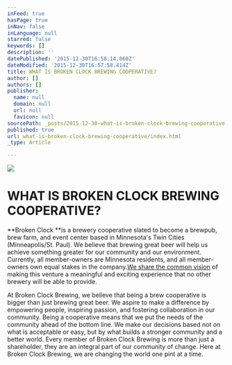 ```yaml
---
inFeed: true
hasPage: true
inNav: false
inLanguage: null
starred: false
keywords: []
description: ''
datePublished: '2015-12-30T16:58:14.060Z'
dateModified: '2015-12-30T16:57:58.414Z'
title: WHAT IS BROKEN CLOCK BREWING COOPERATIVE?
author: []
authors: []
publisher:
  name: null
  domain: null
  url: null
  favicon: null
sourcePath: _posts/2015-12-30-what-is-broken-clock-brewing-cooperative.md
published: true
url: what-is-broken-clock-brewing-cooperative/index.html
_type: Article

---
```

![](https://the-grid-user-content.s3-us-west-2.amazonaws.com/7c494fc3-c9d7-47ad-8069-d2c73bf9f6cc.jpg)

# WHAT IS BROKEN CLOCK BREWING COOPERATIVE?

**Broken Clock **is a brewery cooperative slated to become a brewpub, brew farm, and event center based in Minnesota's Twin Cities (Minneapolis/St. Paul). We believe that brewing great beer will help us achieve something greater for our community and our environment. Currently, all member-owners are Minnesota residents, and all member-owners own equal stakes in the company.[We share the common vision][0] of making this venture a meaningful and exciting experience that no other brewery will be able to provide.

At Broken Clock Brewing, we believe that being a brew cooperative is bigger than just brewing great beer. We aspire to make a difference by empowering people, inspiring passion, and fostering collaboration in our community. Being a cooperative means that we put the needs of the community ahead of the bottom line. We make our decisions based not on what is acceptable or easy, but by what builds a stronger community and a better world. Every member of Broken Clock Brewing is more than just a shareholder, they are an integral part of our community of change. Here at Broken Clock Brewing, we are changing the world one pint at a time.

[0]: http://brokenclockbrewing.org/our-story.php